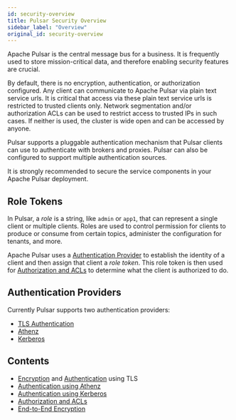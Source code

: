 ```yaml
---
id: security-overview
title: Pulsar Security Overview
sidebar_label: "Overview"
original_id: security-overview
---
```


Apache Pulsar is the central message bus for a business. It is frequently used to store mission-critical data, and therefore enabling security features are crucial.

By default, there is no encryption, authentication, or authorization configured. Any client can communicate to Apache Pulsar via plain text service urls.
It is critical that access via these plain text service urls is restricted to trusted clients only. Network segmentation and/or authorization ACLs can be used
to restrict access to trusted IPs in such cases. If neither is used, the cluster is wide open and can be accessed by anyone.

Pulsar supports a pluggable authentication mechanism that Pulsar clients can use to authenticate with brokers and proxies. Pulsar
can also be configured to support multiple authentication sources.

It is strongly recommended to secure the service components in your Apache Pulsar deployment.

## Role Tokens

In Pulsar, a *role* is a string, like `admin` or `app1`, that can represent a single client or multiple clients. Roles are used to control permission for clients
to produce or consume from certain topics, administer the configuration for tenants, and more.

Apache Pulsar uses a [Authentication Provider](#authentication-providers) to establish the identity of a client and then assign that client a *role token*. This
role token is then used for [Authorization and ACLs](security-authorization) to determine what the client is authorized to do.

## Authentication Providers

Currently Pulsar supports two authentication providers:

- [TLS Authentication](security-tls-authentication)
- [Athenz](security-athenz)
- [Kerberos](security-kerberos)

## Contents

- [Encryption](security-tls-transport.md) and [Authentication](security-tls-authentication) using TLS
- [Authentication using Athenz](security-athenz)
- [Authentication using Kerberos](security-kerberos)
- [Authorization and ACLs](security-authorization)
- [End-to-End Encryption](security-encryption)

